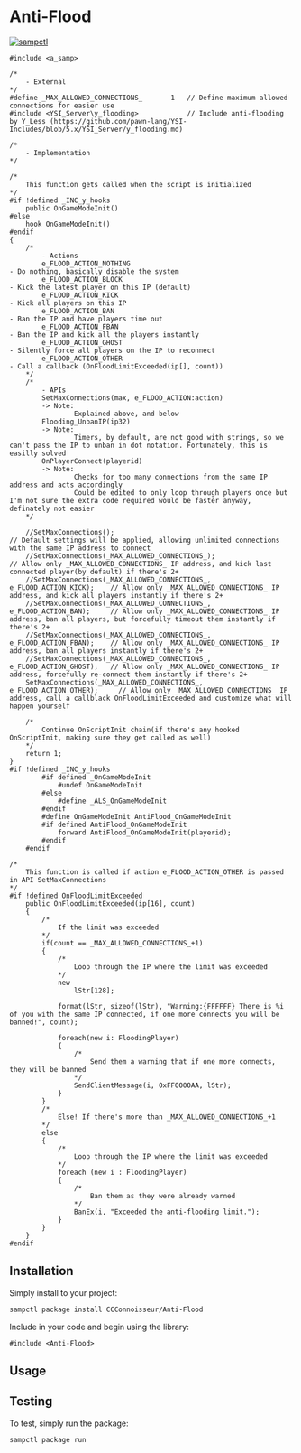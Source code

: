 # Anti-Flood

[![sampctl](https://img.shields.io/badge/sampctl-Anti--Flood-2f2f2f.svg?style=for-the-badge)](https://github.com/CCConnoisseur/Anti-Flood)

<!--
Short description of your library, why it's useful, some examples, pictures or
videos. Link to your forum release thread too.

Remember: You can use "forumfmt" to convert this readme to forum BBCode!

What the sections below should be used for:

`## Installation`: Leave this section un-edited unless you have some specific
additional installation procedure.

`## Testing`: Whether your library is tested with a simple `main()` and `print`,
unit-tested, or demonstrated via prompting the player to connect, you should
include some basic information for users to try out your code in some way.

And finally, maintaining your version number`:

* Follow [Semantic Versioning](https://semver.org/)
* When you release a new version, update `VERSION` and `git tag` it
* Versioning is important for sampctl to use the version control features

Happy Pawning!
-->
```pawn
#include <a_samp>

/*
    - External
*/
#define _MAX_ALLOWED_CONNECTIONS_       1   // Define maximum allowed connections for easier use
#include <YSI_Server\y_flooding>            // Include anti-flooding by Y_Less (https://github.com/pawn-lang/YSI-Includes/blob/5.x/YSI_Server/y_flooding.md)
```
```pawn
/*
    - Implementation
*/

/*
    This function gets called when the script is initialized
*/
#if !defined _INC_y_hooks
    public OnGameModeInit()
#else
    hook OnGameModeInit()
#endif
{
    /*
        - Actions
        e_FLOOD_ACTION_NOTHING                                              - Do nothing, basically disable the system
        e_FLOOD_ACTION_BLOCK                                                - Kick the latest player on this IP (default)
        e_FLOOD_ACTION_KICK                                                 - Kick all players on this IP
        e_FLOOD_ACTION_BAN                                                  - Ban the IP and have players time out
        e_FLOOD_ACTION_FBAN                                                 - Ban the IP and kick all the players instantly
        e_FLOOD_ACTION_GHOST                                                - Silently force all players on the IP to reconnect
        e_FLOOD_ACTION_OTHER                                                - Call a callback (OnFloodLimitExceeded(ip[], count))
    */
    /*
        - APIs
        SetMaxConnections(max, e_FLOOD_ACTION:action)
        -> Note:
                Explained above, and below
        Flooding_UnbanIP(ip32)
        -> Note:
                Timers, by default, are not good with strings, so we can't pass the IP to unban in dot notation. Fortunately, this is easilly solved
        OnPlayerConnect(playerid)
        -> Note:
                Checks for too many connections from the same IP address and acts accordingly
                Could be edited to only loop through players once but I'm not sure the extra code required would be faster anyway, definately not easier
    */

    //SetMaxConnections();                                                  // Default settings will be applied, allowing unlimited connections with the same IP address to connect
    //SetMaxConnections(_MAX_ALLOWED_CONNECTIONS_);                         // Allow only _MAX_ALLOWED_CONNECTIONS_ IP address, and kick last connected player(by default) if there's 2+
    //SetMaxConnections(_MAX_ALLOWED_CONNECTIONS_, e_FLOOD_ACTION_KICK);    // Allow only _MAX_ALLOWED_CONNECTIONS_ IP address, and kick all players instantly if there's 2+
    //SetMaxConnections(_MAX_ALLOWED_CONNECTIONS_, e_FLOOD_ACTION_BAN);     // Allow only _MAX_ALLOWED_CONNECTIONS_ IP address, ban all players, but forcefully timeout them instantly if there's 2+
    //SetMaxConnections(_MAX_ALLOWED_CONNECTIONS_, e_FLOOD_ACTION_FBAN);    // Allow only _MAX_ALLOWED_CONNECTIONS_ IP address, ban all players instantly if there's 2+
    //SetMaxConnections(_MAX_ALLOWED_CONNECTIONS_, e_FLOOD_ACTION_GHOST);   // Allow only _MAX_ALLOWED_CONNECTIONS_ IP address, forcefully re-connect them instantly if there's 2+
    SetMaxConnections(_MAX_ALLOWED_CONNECTIONS_, e_FLOOD_ACTION_OTHER);     // Allow only _MAX_ALLOWED_CONNECTIONS_ IP address, call a callblack OnFloodLimitExceeded and customize what will happen yourself

    /*
        Continue OnScriptInit chain(if there's any hooked OnScriptInit, making sure they get called as well)
    */
    return 1;
}
#if !defined _INC_y_hooks
		#if defined _OnGameModeInit
			#undef OnGameModeInit
		#else
			#define _ALS_OnGameModeInit
		#endif
		#define OnGameModeInit AntiFlood_OnGameModeInit
		#if defined AntiFlood_OnGameModeInit
			forward AntiFlood_OnGameModeInit(playerid);
		#endif
	#endif
```
```pawn
/*
    This function is called if action e_FLOOD_ACTION_OTHER is passed in API SetMaxConnections
*/
#if !defined OnFloodLimitExceeded
    public OnFloodLimitExceeded(ip[16], count)
    {
        /*
            If the limit was exceeded
        */
        if(count == _MAX_ALLOWED_CONNECTIONS_+1)
        {
            /*
                Loop through the IP where the limit was exceeded
            */
            new
                lStr[128];
            
            format(lStr, sizeof(lStr), "Warning:{FFFFFF} There is %i of you with the same IP connected, if one more connects you will be banned!", count);
            
            foreach(new i: FloodingPlayer)
            {
                /*
                    Send them a warning that if one more connects, they will be banned
                */
                SendClientMessage(i, 0xFF0000AA, lStr);
            }
        }
        /*
            Else! If there's more than _MAX_ALLOWED_CONNECTIONS_+1
        */
        else
        {
            /*
                Loop through the IP where the limit was exceeded
            */
            foreach (new i : FloodingPlayer)
            {
                /*
                    Ban them as they were already warned
                */
                BanEx(i, "Exceeded the anti-flooding limit.");
            }
        }
    }
#endif
```

## Installation

Simply install to your project:

```bash
sampctl package install CCConnoisseur/Anti-Flood
```

Include in your code and begin using the library:

```pawn
#include <Anti-Flood>
```

## Usage

<!--
Write your code documentation or examples here. If your library is documented in
the source code, direct users there. If not, list your API and describe it well
in this section. If your library is passive and has no API, simply omit this
section.
-->

## Testing

<!--
Depending on whether your package is tested via in-game "demo tests" or
y_testing unit-tests, you should indicate to readers what to expect below here.
-->

To test, simply run the package:

```bash
sampctl package run
```
